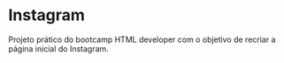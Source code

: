 # Instagram 
Projeto prático do bootcamp HTML developer com o objetivo de recriar a página inicial do Instagram. 
